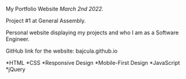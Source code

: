My Portfolio Website
*March 2nd 2022.*

Project #1 at General Assembly.

Personal website displaying my projects and who I am as a Software Engineer.

GitHub link for the website:
bajcula.github.io

*HTML
*CSS
*Responsive Design
*Mobile-First Design
*JavaScript
*jQuery